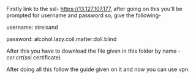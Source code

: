 Firstly link to the ssl-
https://13.127.107.177, after going on this you'll be prompted for username and password so, give the following-

username: streisand

password: alcohol.lazy.coil.matter.doll.blind

After this you have to download the file given in this folder by name - _cer.crt_(ssl certificate)


After doing all this follow the guide given on it and now you can use vpn.
